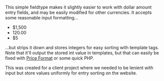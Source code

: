 This simple fieldtype makes it slightly easier to work with dollar amount entry fields, and may be easily modified for other currencies. It accepts some reasonable input formatting...

- $1,500
- 120.00
- $5

...but strips it down and stores integers for easy sorting with template tags. Note that it'll output the stored int value in templates, but that can easily be fixed with [Price Format](http://devot-ee.com/add-ons/price-format) or some quick PHP.

This was created for a client project where we needed to be lenient with input but store values uniformly for entry sorting on the website.